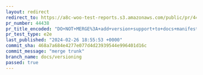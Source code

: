 ```yaml
---
layout: redirect
redirect_to: https://a8c-woo-test-reports.s3.amazonaws.com/public/pr/44438/e2e/index.html
pr_number: 44438
pr_title_encoded: "DO+NOT+MERGE%3A+add+version+support+to+docs+manifest"
pr_test_type: e2e
last_published: "2024-02-26 18:55:53 +0000"
commit_sha: 468a7a684e4277e077d4d23939544e996401d16c
commit_message: "merge trunk"
branch_name: docs/versioning
passed: true
---
```

